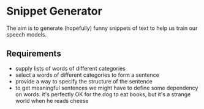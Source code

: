 # Snippet Generator

The aim is to generate (hopefully) funny snippets of text to help us train our speech models.

## Requirements
- supply lists of words of different categories
- select a words of different categories to form a sentence
- provide a way to specify the structure of the sentence
- to get meaningful sentences we might have to define some dependency on words. it's perfectly OK for the dog to eat books, but it's a strange world when he reads cheese

